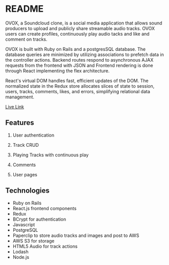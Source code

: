 # README
OVOX, a Soundcloud clone, is a social media application that allows sound producers to upload and publicly share streamable audio tracks. OVOX users can create profiles, continuously play audio tacks and like and comment on tracks.

OVOX is built with Ruby on Rails and a postgresSQL database. The database queries are minimized by utilizing associations to prefetch data in the controller actions. Backend routes respond to asynchronous AJAX requests from the frontend with JSON and Frontend rendering is done through React implementing the flex architecture. 

React's virtual DOM handles fast, efficient updates of the DOM. The normalized state in the Redux store allocates slices of state to session, users, tracks, comments, likes, and errors, simplifying relational data management.

[Live Link](https://ovox.herokuapp.com) 

## Features

1.  User authentication

2. Track CRUD

3. Playing Tracks with continuous play

4. Comments

5. User pages


## Technologies

* Ruby on Rails
* React.js frontend components
* Redux
* BCrypt for authentication
* Javascript
* PostgreSQL
* Paperclip to store audio tracks and images and post to AWS
* AWS S3 for storage
* HTML5 Audio for track actions
* Lodash
* Node.js

